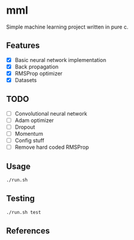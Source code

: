 # mml

Simple machine learning project written in pure c.

## Features

- [x] Basic neural network implementation
- [x] Back propagation
- [x] RMSProp optimizer
- [x] Datasets

## TODO

- [ ] Convolutional neural network
- [ ] Adam optimizer
- [ ] Dropout
- [ ] Momentum
- [ ] Config stuff
- [ ] Remove hard coded RMSProp

## Usage

```bash
./run.sh
```

## Testing

```bash
./run.sh test
```

## References
